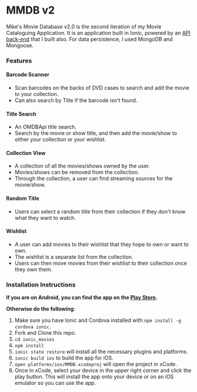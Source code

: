 # MMDB v2

Mike's Movie Database v2.0 is the second iteration of my Movie Cataloguing Application. It is an application built in Ionic, powered by an [API back-end](www.github.com/michaeldiguiseppi/capstone_api) that I built also.  For data persistence, I used MongoDB and Mongoose.

### Features

#### Barcode Scanner
  - Scan barcodes on the backs of DVD cases to search and add the movie to your collection.
  - Can also search by Title if the barcode isn't found.

#### Title Search
  - An OMDBApi title search.
  - Search by the movie or show title, and then add the movie/show to either your collection or your wishlist.

#### Collection View
  - A collection of all the movies/shows owned by the user.
  - Movies/shows can be removed from the collection.
  - Through the collection, a user can find streaming sources for the movie/show.

#### Random Title
  - Users can select a random title from their collection if they don't know what they want to watch.

#### Wishlist
  - A user can add movies to their wishlist that they hope to own or want to own.
  - The wishlist is a separate list from the collection.
  - Users can then move movies from their wishlist to their collection once they own them.


### Installation Instructions
  **If you are on Android, you can find the app on the [Play Store](https://play.google.com/store/apps/details?id=xyz.mikedee.ionic).**

  **Otherwise do the following:**
  1. Make sure you have Ionic and Cordova installed with `npm install -g cordova ionic`.
  1. Fork and Clone this repo.
  1. `cd ionic_movies`
  1. `npm install`
  1. `ionic state restore` will install all the necessary plugins and platforms.
  1. `ionic build ios` to build the app for iOS.
  1. `open platforms/ios/MMDB.xcodeproj` will open the project in xCode.
  1. Once in xCode, select your device in the upper right corner and click the play button.  This will install the app onto your device or on an iOS emulator so you can use the app.
